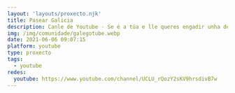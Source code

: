 ```yaml
---
layout: 'layouts/proxecto.njk'
title: Pasear Galicia
description: Canle de Youtube - Se é a túa e lle queres engadir unha descripción e etiquetas, ponte en contacto con nós.
img: /img/comunidade/galegotube.webp
date: 2021-06-06 09:07:15
platform: youtube
type: proxecto
tags:
  - youtube
redes:
  youtube: https://www.youtube.com/channel/UCLU_rQozY2sKV9hrsdivB7w
---
```


